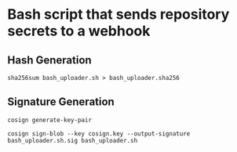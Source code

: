 # Bash script that sends repository secrets to a webhook

## Hash Generation

```sha256sum bash_uploader.sh > bash_uploader.sha256```

## Signature Generation

```cosign generate-key-pair```

```cosign sign-blob --key cosign.key --output-signature bash_uploader.sh.sig bash_uploader.sh```

